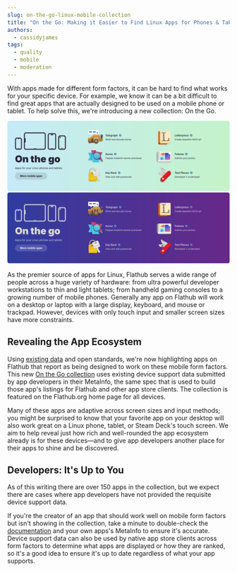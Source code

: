 ```yaml
---
slug: on-the-go-linux-mobile-collection
title: "On the Go: Making it Easier to Find Linux Apps for Phones & Tablets"
authors:
  - cassidyjames
tags:
  - quality
  - mobile
  - moderation
---
```


With apps made for different form factors, it can be hard to find what works for your specific device. For example, we know it can be a bit difficult to find great apps that are actually designed to be used on a mobile phone or tablet. To help solve this, we're introducing a new collection: On the Go.

<!-- truncate -->

[![On the go: Apps for your Linux phones and tablets](banner.png#gh-light-mode-only) ![On the go: Apps for your Linux phones and tablets](banner-dark.png#gh-dark-mode-only)][collection]

As the premier source of apps for Linux, Flathub serves a wide range of people across a huge variety of hardware: from ultra powerful developer workstations to thin and light tablets; from handheld gaming consoles to a growing number of mobile phones. Generally any app on Flathub will work on a desktop or laptop with a large display, keyboard, and mouse or trackpad. However, devices with only touch input and smaller screen sizes have more constraints.

## Revealing the App Ecosystem

Using [existing data][documentation] and open standards, we're now highlighting apps on Flathub that report as being designed to work on these mobile form factors. This new [On the Go collection][collection] uses existing device support data submitted by app developers in their MetaInfo, the same spec that is used to build those app's listings for Flathub and other app store clients. The collection is featured on the Flathub.org home page for all devices.

<!-- Multi-device example image here -->

Many of these apps are adaptive across screen sizes and input methods; you might be surprised to know that your favorite app on your desktop will also work great on a Linux phone, tablet, or Steam Deck's touch screen. We aim to help reveal just how rich and well-rounded the app ecosystem already is for these devices—and to give app developers another place for their apps to shine and be discovered.

## Developers: It's Up to You

As of this writing there are over 150 apps in the collection, but we expect there are cases where app developers have not provided the requisite device support data.

If you're the creator of an app that should work well on mobile form factors but isn't showing in the collection, take a minute to double-check the [documentation] and your own apps's MetaInfo to ensure it's accurate. Device support data can also be used by native app store clients across form factors to determine what apps are displayed or how they are ranked, so it's a good idea to ensure it's up to date regardless of what your app supports.

[collection]: https://flathub.org/apps/collection/mobile/
[documentation]: https://docs.flathub.org/docs/for-app-authors/metainfo-guidelines/#device-support

